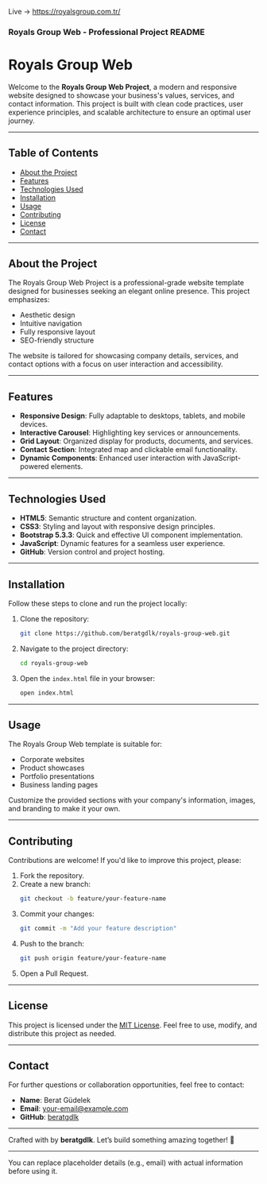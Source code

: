 Live -> https://royalsgroup.com.tr/
### Royals Group Web - Professional Project README

# Royals Group Web

Welcome to the **Royals Group Web Project**, a modern and responsive website designed to showcase your business's values, services, and contact information. This project is built with clean code practices, user experience principles, and scalable architecture to ensure an optimal user journey.

---

## Table of Contents

- [About the Project](#about-the-project)
- [Features](#features)
- [Technologies Used](#technologies-used)
- [Installation](#installation)
- [Usage](#usage)
- [Contributing](#contributing)
- [License](#license)
- [Contact](#contact)

---

## About the Project

The Royals Group Web Project is a professional-grade website template designed for businesses seeking an elegant online presence. This project emphasizes:

- Aesthetic design
- Intuitive navigation
- Fully responsive layout
- SEO-friendly structure

The website is tailored for showcasing company details, services, and contact options with a focus on user interaction and accessibility.

---

## Features

- **Responsive Design**: Fully adaptable to desktops, tablets, and mobile devices.
- **Interactive Carousel**: Highlighting key services or announcements.
- **Grid Layout**: Organized display for products, documents, and services.
- **Contact Section**: Integrated map and clickable email functionality.
- **Dynamic Components**: Enhanced user interaction with JavaScript-powered elements.

---

## Technologies Used

- **HTML5**: Semantic structure and content organization.
- **CSS3**: Styling and layout with responsive design principles.
- **Bootstrap 5.3.3**: Quick and effective UI component implementation.
- **JavaScript**: Dynamic features for a seamless user experience.
- **GitHub**: Version control and project hosting.

---

## Installation

Follow these steps to clone and run the project locally:

1. Clone the repository:
   ```bash
   git clone https://github.com/beratgdlk/royals-group-web.git
   ```
2. Navigate to the project directory:
   ```bash
   cd royals-group-web
   ```
3. Open the `index.html` file in your browser:
   ```bash
   open index.html
   ```

---

## Usage

The Royals Group Web template is suitable for:

- Corporate websites
- Product showcases
- Portfolio presentations
- Business landing pages

Customize the provided sections with your company's information, images, and branding to make it your own.

---

## Contributing

Contributions are welcome! If you'd like to improve this project, please:

1. Fork the repository.
2. Create a new branch:
   ```bash
   git checkout -b feature/your-feature-name
   ```
3. Commit your changes:
   ```bash
   git commit -m "Add your feature description"
   ```
4. Push to the branch:
   ```bash
   git push origin feature/your-feature-name
   ```
5. Open a Pull Request.

---

## License

This project is licensed under the [MIT License](LICENSE). Feel free to use, modify, and distribute this project as needed.

---

## Contact

For further questions or collaboration opportunities, feel free to contact:

- **Name**: Berat Güdelek
- **Email**: [your-email@example.com](mailto:your-email@example.com)
- **GitHub**: [beratgdlk](https://github.com/beratgdlk)

---

Crafted with by **beratgdlk**. Let’s build something amazing together! 🚀

---

You can replace placeholder details (e.g., email) with actual information before using it.
